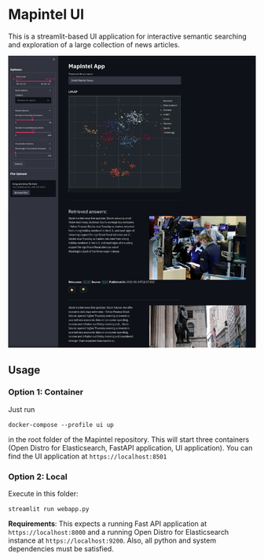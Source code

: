 # Mapintel UI

This is a streamlit-based UI application for interactive semantic searching and exploration of a large collection of news articles.

![Screenshot](../outputs/figures/ui_screenshot.png)

## Usage

### Option 1: Container

Just run
```
docker-compose --profile ui up
``` 
in the root folder of the Mapintel repository. This will start three containers (Open Distro for Elasticsearch, FastAPI application, UI application).
You can find the UI application at `https://localhost:8501`

### Option 2: Local

Execute in this folder:
```
streamlit run webapp.py
```

**Requirements**: This expects a running Fast API application at `https://localhost:8000` and a running Open Distro for Elasticsearch instance at `https://localhost:9200`. Also, all python and system dependencies must be satisfied.